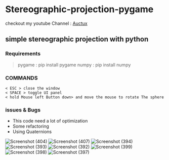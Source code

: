 # Stereographic-projection-pygame

checkout my youtube Channel : [Auctux](https://www.youtube.com/c/Auctux)

## simple stereographic projection with python

### Requirements
> pygame : pip install pygame
> numpy : pip install numpy

### COMMANDS
```
< ESC > close the window
< SPACE > toggle UI panel
< hold Mouse left Button down> and move the mouse to rotate The sphere
```

### issues & Bugs
- This code need a lot of optimization
- Some refactoring
- Using Quaternions

![Screenshot (404)](https://user-images.githubusercontent.com/48150537/198124705-d5c80080-a6f6-4f30-b8f1-93b570b6e8e5.png)
![Screenshot (407)](https://user-images.githubusercontent.com/48150537/198124478-66b184ca-a2c3-41fd-af54-8c8993aa821f.png)
![Screenshot (394)](https://user-images.githubusercontent.com/48150537/198036376-2754020f-2869-44bd-b494-59457e0ea247.png)
![Screenshot (393)](https://user-images.githubusercontent.com/48150537/198036382-db0d6d80-b21a-4140-86fc-719a3e4dfe13.png)
![Screenshot (392)](https://user-images.githubusercontent.com/48150537/198036387-2e8ae325-2dd4-47f4-a50e-a88b86b06fcb.png)
![Screenshot (399)](https://user-images.githubusercontent.com/48150537/198036399-59d9258e-e572-4719-ad7d-aea488c5bcc1.png)
![Screenshot (398)](https://user-images.githubusercontent.com/48150537/198036408-d3d55206-c1bc-48fd-8ae4-177b76f960d2.png)
![Screenshot (397)](https://user-images.githubusercontent.com/48150537/198036411-0339c679-b761-427c-9704-9e99b9614083.png)
